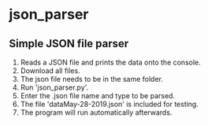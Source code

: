 # json_parser
Simple JSON file parser
---------------------------------
1) Reads a JSON file and prints the data onto the console.
2) Download all files.
3) The json file needs to be in the same folder.
4) Run 'json_parser.py'.
5) Enter the .json file name and type to be parsed.
6) The file 'dataMay-28-2019.json' is included for testing.
7) The program will run automatically afterwards.
